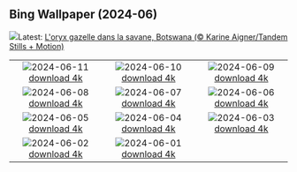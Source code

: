 ## Bing Wallpaper (2024-06)
![](https://www.bing.com/th?id=OHR.GemsbokBotswana_FR-CA3625713177_UHD.jpg&w=1000)Latest: [L'oryx gazelle dans la savane, Botswana (© Karine Aigner/Tandem Stills + Motion)](https://www.bing.com/th?id=OHR.GemsbokBotswana_FR-CA3625713177_UHD.jpg)

|      |      |      |
| :----: | :----: | :----: |
|![](https://www.bing.com/th?id=OHR.OsakaNight_FR-CA3393571963_UHD.jpg&pid=hp&w=384&h=216&rs=1&c=4)2024-06-11 [download 4k](https://www.bing.com/th?id=OHR.OsakaNight_FR-CA3393571963_UHD.jpg)|![](https://www.bing.com/th?id=OHR.BardenasBiosphere_FR-CA2924681615_UHD.jpg&pid=hp&w=384&h=216&rs=1&c=4)2024-06-10 [download 4k](https://www.bing.com/th?id=OHR.BardenasBiosphere_FR-CA2924681615_UHD.jpg)|![](https://www.bing.com/th?id=OHR.CanadianGP_FR-CA8468216905_UHD.jpg&pid=hp&w=384&h=216&rs=1&c=4)2024-06-09 [download 4k](https://www.bing.com/th?id=OHR.CanadianGP_FR-CA8468216905_UHD.jpg)|
|![](https://www.bing.com/th?id=OHR.HumpbackFamily_FR-CA2761557723_UHD.jpg&pid=hp&w=384&h=216&rs=1&c=4)2024-06-08 [download 4k](https://www.bing.com/th?id=OHR.HumpbackFamily_FR-CA2761557723_UHD.jpg)|![](https://www.bing.com/th?id=OHR.LesBravesNormandy_FR-CA2574694176_UHD.jpg&pid=hp&w=384&h=216&rs=1&c=4)2024-06-07 [download 4k](https://www.bing.com/th?id=OHR.LesBravesNormandy_FR-CA2574694176_UHD.jpg)|![](https://www.bing.com/th?id=OHR.MadagascarRiver_FR-CA2420761329_UHD.jpg&pid=hp&w=384&h=216&rs=1&c=4)2024-06-06 [download 4k](https://www.bing.com/th?id=OHR.MadagascarRiver_FR-CA2420761329_UHD.jpg)|
|![](https://www.bing.com/th?id=OHR.ChestnutBeeEater_FR-CA1993337218_UHD.jpg&pid=hp&w=384&h=216&rs=1&c=4)2024-06-05 [download 4k](https://www.bing.com/th?id=OHR.ChestnutBeeEater_FR-CA1993337218_UHD.jpg)|![](https://www.bing.com/th?id=OHR.CopenhagenBicycles_FR-CA1813399714_UHD.jpg&pid=hp&w=384&h=216&rs=1&c=4)2024-06-04 [download 4k](https://www.bing.com/th?id=OHR.CopenhagenBicycles_FR-CA1813399714_UHD.jpg)|![](https://www.bing.com/th?id=OHR.Annahummingbird_FR-CA8241563855_UHD.jpg&pid=hp&w=384&h=216&rs=1&c=4)2024-06-03 [download 4k](https://www.bing.com/th?id=OHR.Annahummingbird_FR-CA8241563855_UHD.jpg)|
|![](https://www.bing.com/th?id=OHR.PrideMonthSF_FR-CA1534901831_UHD.jpg&pid=hp&w=384&h=216&rs=1&c=4)2024-06-02 [download 4k](https://www.bing.com/th?id=OHR.PrideMonthSF_FR-CA1534901831_UHD.jpg)|![](https://www.bing.com/th?id=OHR.YorkshireDalesNP_FR-CA1216487634_UHD.jpg&pid=hp&w=384&h=216&rs=1&c=4)2024-06-01 [download 4k](https://www.bing.com/th?id=OHR.YorkshireDalesNP_FR-CA1216487634_UHD.jpg)|